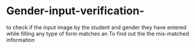 # Gender-input-verification-
to check if the input image by the student and gender they have entered while filling any type of form matches an To find out the  the mis-matched information  
